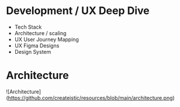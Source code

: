 # Development / UX Deep Dive

* Tech Stack
* Architecture / scaling
* UX User Journey Mapping
* UX Figma Designs
* Design System

# Architecture

![Architecture] (https://github.com/createistic/resources/blob/main/architecture.png)
